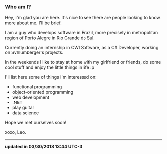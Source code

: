 ### Who am I?

Hey, I'm glad you are here. It's nice to see there are people looking to know more about me. I'll be brief.

I am a guy who develops software in Brazil, more precisely in metropolitan region of Porto Alegre in Rio Grande do Sul.

Currently doing an internship in CWI Software, as a C# Developer, working on Svhlumberger's projects.

In the weekends I like to stay at home with my girlfriend or friends, do some cool stuff and enjoy the little things in life :p

I'll list here some of things i'm interessed on:

* functional programming
* object-oriented programming
* web development
* .NET
* play guitar
* data science

Hope we met ourselves soon!

xoxo, Leo.

---
**updated in 03/30/2018 13:44 UTC-3**
